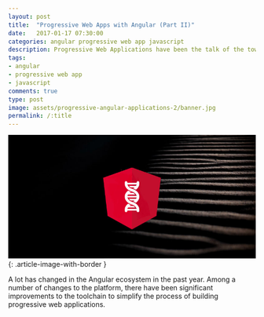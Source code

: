 ```yaml
---
layout: post
title:  "Progressive Web Apps with Angular (Part II)"
date:   2017-01-17 07:30:00
categories: angular progressive web app javascript
description: Progressive Web Applications have been the talk of the town in the past few months. In short, they use modern web capabilities to provide a user experience similar to that of mobile apps. Still a relatively new concept, these applications work for every user in every browser but are enhanced in modern browsers...
tags:
- angular
- progressive web app
- javascript
comments: true
type: post
image: assets/progressive-angular-applications-2/banner.jpg
permalink: /:title
---
```

![Progressive Angular Banner](assets/progressive-angular-applications-2/banner.jpg "Progressive Angular Banner"){: .article-image-with-border }

A lot has changed in the Angular ecosystem in the past year. Among a number of changes to the platform, there have been significant improvements to the toolchain to simplify the process of building progressive web applications.
 